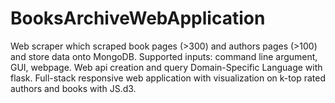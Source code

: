 # BooksArchiveWebApplication
Web scraper which scraped book pages (>300) and authors pages (>100) and store data onto MongoDB. Supported inputs: command line argument, GUI, webpage. Web api creation and query Domain-Specific Language with flask. Full-stack responsive web application with visualization on k-top rated authors and books with JS.d3.
